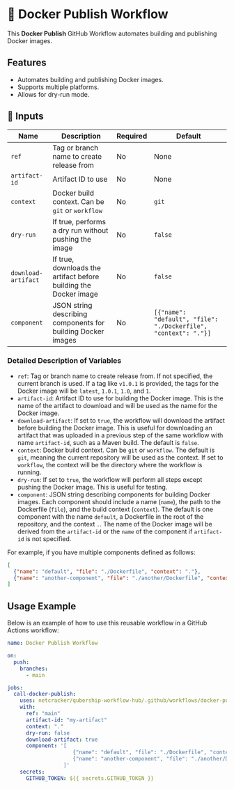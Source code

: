 # 🚀 Docker Publish Workflow

This **Docker Publish** GitHub Workflow automates building and publishing Docker images.

## Features

- Automates building and publishing Docker images.
- Supports multiple platforms.
- Allows for dry-run mode.

## 📌 Inputs

| Name              | Description                                                                 | Required | Default |
| ----------------- | --------------------------------------------------------------------------- | -------- | ------- |
| `ref`             | Tag or branch name to create release from                                          | No       | None    |
| `artifact-id`     | Artifact ID to use                                                          | No       | None    |
| `context`         | Docker build context. Can be `git` or `workflow`                            | No       | `git`   |
| `dry-run`         | If true, performs a dry run without pushing the image                       | No       | `false` |
| `download-artifact` | If true, downloads the artifact before building the Docker image          | No       | `false`  |
| `component`       | JSON string describing components for building Docker images                | No       | `[{"name": "default", "file": "./Dockerfile", "context": "."}]` |

### Detailed Description of Variables

- `ref`: Tag or branch name to create release from. If not specified, the current branch is used. If a tag like `v1.0.1` is provided, the tags for the Docker image will be `latest`, `1.0.1`, `1.0`, and `1`.
- `artifact-id`: Artifact ID to use for building the Docker image. This is the name of the artifact to download and will be used as the name for the Docker image.
- `download-artifact`: If set to `true`, the workflow will download the artifact before building the Docker image. This is useful for downloading an artifact that was uploaded in a previous step of the same workflow with name `artifact-id`, such as a Maven build. The default is `false`.
- `context`: Docker build context. Can be `git` or `workflow`. The default is `git`, meaning the current repository will be used as the context. If set to `workflow`, the context will be the directory where the workflow is running.
- `dry-run`: If set to `true`, the workflow will perform all steps except pushing the Docker image. This is useful for testing.
- `component`: JSON string describing components for building Docker images. Each component should include a name (`name`), the path to the Dockerfile (`file`), and the build context (`context`). The default is one component with the name `default`, a Dockerfile in the root of the repository, and the context `.`. The name of the Docker image will be derived from the `artifact-id` or the `name` of the component if `artifact-id` is not specified.

For example, if you have multiple components defined as follows:
```json
[
  {"name": "default", "file": "./Dockerfile", "context": "."},
  {"name": "another-component", "file": "./another/Dockerfile", "context": "./another"}
]
```

## Usage Example

Below is an example of how to use this reusable workflow in a GitHub Actions workflow:

```yaml
name: Docker Publish Workflow

on:
  push:
    branches:
      - main

jobs:
  call-docker-publish:
    uses: netcracker/qubership-workflow-hub/.github/workflows/docker-publish.yml@main
    with:
      ref: "main"
      artifact-id: "my-artifact"
      context: "."
      dry-run: false
      download-artifact: true
      component: '[
                     {"name": "default", "file": "./Dockerfile", "context": "."},
                     {"name": "another-component", "file": "./another/Dockerfile", "context": "./another"}
                  ]'
    secrets:
      GITHUB_TOKEN: ${{ secrets.GITHUB_TOKEN }}
```